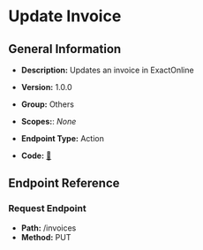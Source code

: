 # Update Invoice

## General Information

- **Description:** Updates an invoice in ExactOnline

- **Version:** 1.0.0
- **Group:** Others
- **Scopes:**: _None_
- **Endpoint Type:** Action
- **Code:** [🔗](https://github.com/NangoHQ/integration-templates/tree/main/integrations/exact-online/actions/update-invoice.ts)

## Endpoint Reference

### Request Endpoint

- **Path:** /invoices
- **Method:** PUT

